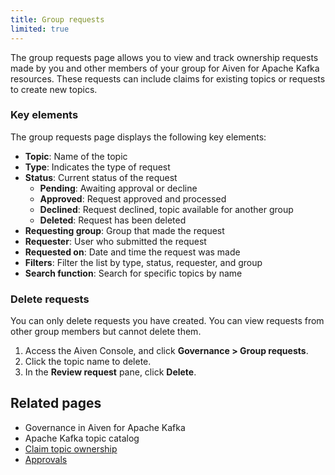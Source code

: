 ```yaml
---
title: Group requests
limited: true
---
```


The group requests page allows you to view and track ownership requests made by you and other members of your group for Aiven for Apache Kafka resources.
These requests can include claims for existing topics or requests to create new topics.

### Key elements

The group requests page displays the following key elements:

- **Topic**: Name of the topic
- **Type**: Indicates the type of request
- **Status**: Current status of the request
  - **Pending**: Awaiting approval or decline
  - **Approved**: Request approved and processed
  - **Declined**: Request declined, topic available for another group
  - **Deleted**: Request has been deleted
- **Requesting group**: Group that made the request
- **Requester**: User who submitted the request
- **Requested on**: Date and time the request was made
- **Filters**: Filter the list by type, status, requester, and group
- **Search function**: Search for specific topics by name

### Delete requests

You can only delete requests you have created. You can view requests from other group
members but cannot delete them.

1. Access the Aiven Console, and click **Governance > Group requests**.
1. Click the topic name to delete.
1. In the **Review request** pane, click **Delete**.

## Related pages

- Governance in Aiven for Apache Kafka
- Apache Kafka topic catalog
- [Claim topic ownership](/docs/products/kafka/howto/claim-topic)
- [Approvals](/docs/products/kafka/howto/approvals)

